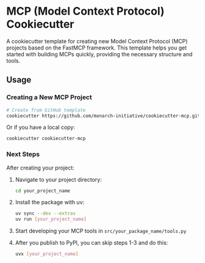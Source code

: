 # MCP (Model Context Protocol) Cookiecutter

A cookiecutter template for creating new Model Context Protocol (MCP) projects based on the FastMCP framework. This template helps you get started with building MCPs quickly, providing the necessary structure and tools.

## Usage

### Creating a New MCP Project

```bash
# Create from GitHub template
cookiecutter https://github.com/monarch-initiative/cookiecutter-mcp.git
```

Or if you have a local copy:

```bash
cookiecutter cookiecutter-mcp
```

### Next Steps

After creating your project:

1. Navigate to your project directory:
   ```bash
   cd your_project_name
   ```
2. Install the package with uv:
   ```bash
   uv sync --dev --extras
   uv run [your_project_name]
   ```
3. Start developing your MCP tools in `src/your_package_name/tools.py`

4. After you publish to PyPI, you can skip steps 1-3 and do this:
   ```bash
   uvx [your_project_name]
   ```
